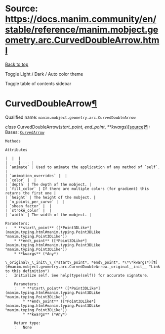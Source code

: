 # Source: https://docs.manim.community/en/stable/reference/manim.mobject.geometry.arc.CurvedDoubleArrow.html

[Back to top](#)

Toggle Light / Dark / Auto color theme

Toggle table of contents sidebar

CurvedDoubleArrow[¶](#curveddoublearrow "Link to this heading")
===============================================================

Qualified name: `manim.mobject.geometry.arc.CurvedDoubleArrow`

*class* CurvedDoubleArrow(*start\_point*, *end\_point*, *\*\*kwargs*)[[source]](../_modules/manim/mobject/geometry/arc.html#CurvedDoubleArrow)[¶](#manim.mobject.geometry.arc.CurvedDoubleArrow "Link to this definition")
:   Bases: [`CurvedArrow`](manim.mobject.geometry.arc.CurvedArrow.html#manim.mobject.geometry.arc.CurvedArrow "manim.mobject.geometry.arc.CurvedArrow")

    Methods

    Attributes

    |  |  |
    | --- | --- |
    | `animate` | Used to animate the application of any method of `self`. |
    | `animation_overrides` |  |
    | `color` |  |
    | `depth` | The depth of the mobject. |
    | `fill_color` | If there are multiple colors (for gradient) this returns the first one |
    | `height` | The height of the mobject. |
    | `n_points_per_curve` |  |
    | `sheen_factor` |  |
    | `stroke_color` |  |
    | `width` | The width of the mobject. |

    Parameters:
    :   * **start\_point** ([*Point3DLike*](manim.typing.html#manim.typing.Point3DLike "manim.typing.Point3DLike"))
        * **end\_point** ([*Point3DLike*](manim.typing.html#manim.typing.Point3DLike "manim.typing.Point3DLike"))
        * **kwargs** (*Any*)

    \_original\_\_init\_\_(*start\_point*, *end\_point*, *\*\*kwargs*)[¶](#manim.mobject.geometry.arc.CurvedDoubleArrow._original__init__ "Link to this definition")
    :   Initialize self. See help(type(self)) for accurate signature.

        Parameters:
        :   * **start\_point** ([*Point3DLike*](manim.typing.html#manim.typing.Point3DLike "manim.typing.Point3DLike"))
            * **end\_point** ([*Point3DLike*](manim.typing.html#manim.typing.Point3DLike "manim.typing.Point3DLike"))
            * **kwargs** (*Any*)

        Return type:
        :   None